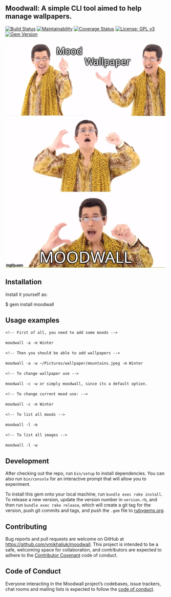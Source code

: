 ## Moodwall: A simple CLI tool aimed to help manage wallpapers.

[![Build Status](https://travis-ci.org/vmikhaliuk/moodwall.svg?branch=master)](https://travis-ci.org/vmikhaliuk/moodwall)
[![Maintainability](https://api.codeclimate.com/v1/badges/ad73e69778bb4b5dcbdb/maintainability)](https://codeclimate.com/github/vmikhaliuk/moodwall/maintainability)
[![Coverage Status](https://coveralls.io/repos/github/vmikhaliuk/moodwall/badge.svg?branch=master)](https://coveralls.io/github/vmikhaliuk/moodwall?branch=master)
[![License: GPL v3](https://img.shields.io/badge/License-GPL%20v3-blue.svg)](http://www.gnu.org/licenses/gpl-3.0)
[![Gem Version](https://badge.fury.io/rb/moodwall.svg)](https://badge.fury.io/rb/moodwall)

![Alt text](assets/meme.jpg?raw=true)

## Installation

Install it yourself as:

$ gem install moodwall

## Usage examples

``` shell
<!-- First of all, you need to add some moods -->

moodwall -a -m Winter

<!-- Then you should be able to add wallpapers -->

moodwall -a -w ~/Pictures/wallpaper/mountains.jpeg -m Winter

<!-- To change wallpaper use -->

moodwall -c -w or simply moodwall, since its a default option.

<!-- To change current mood use: -->

moodwall -c -m Winter

<!-- To list all moods -->

moodwall -l -m

<!-- To list all images -->

moodwall -l -w
```



## Development

After checking out the repo, run `bin/setup` to install dependencies. You can also run `bin/console` for an interactive prompt that will allow you to experiment.

To install this gem onto your local machine, run `bundle exec rake install`. To release a new version, update the version number in `version.rb`, and then run `bundle exec rake release`, which will create a git tag for the version, push git commits and tags, and push the `.gem` file to [rubygems.org](https://rubygems.org).

## Contributing

Bug reports and pull requests are welcome on GitHub at https://github.com/vmikhaliuk/moodwall. This project is intended to be a safe, welcoming space for collaboration, and contributors are expected to adhere to the [Contributor Covenant](http://contributor-covenant.org) code of conduct.

## Code of Conduct

Everyone interacting in the Moodwall project’s codebases, issue trackers, chat rooms and mailing lists is expected to follow the [code of conduct](https://github.com/vmikhaliuk/moodwall/blob/master/CODE_OF_CONDUCT.md).
